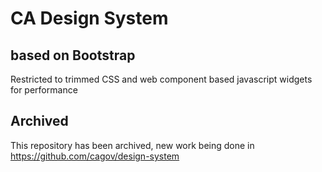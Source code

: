 # CA Design System

## based on Bootstrap

Restricted to trimmed CSS and web component based javascript widgets for performance

## Archived

This repository has been archived, new work being done in <a href="https://github.com/cagov/design-system">https://github.com/cagov/design-system</a>
